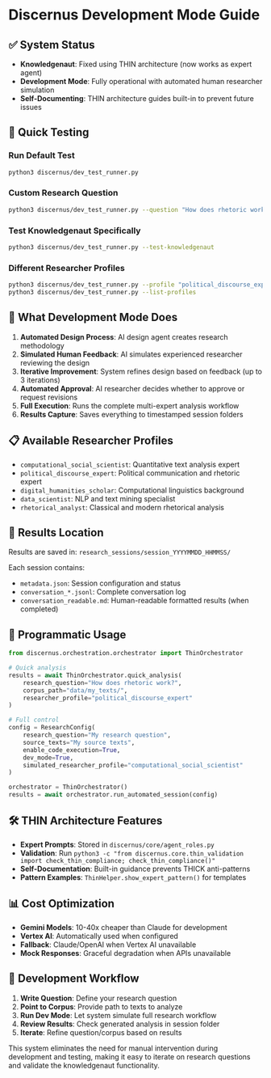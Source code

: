 # Discernus Development Mode Guide

## ✅ **System Status**
- **Knowledgenaut**: Fixed using THIN architecture (now works as expert agent)
- **Development Mode**: Fully operational with automated human researcher simulation
- **Self-Documenting**: THIN architecture guides built-in to prevent future issues

## 🧪 **Quick Testing**

### Run Default Test
```bash
python3 discernus/dev_test_runner.py
```

### Custom Research Question
```bash
python3 discernus/dev_test_runner.py --question "How does rhetoric work in political speeches?" --corpus "data/my_texts/"
```

### Test Knowledgenaut Specifically
```bash
python3 discernus/dev_test_runner.py --test-knowledgenaut
```

### Different Researcher Profiles
```bash
python3 discernus/dev_test_runner.py --profile "political_discourse_expert"
python3 discernus/dev_test_runner.py --list-profiles
```

## 🎯 **What Development Mode Does**

1. **Automated Design Process**: AI design agent creates research methodology
2. **Simulated Human Feedback**: AI simulates experienced researcher reviewing the design
3. **Iterative Improvement**: System refines design based on feedback (up to 3 iterations)
4. **Automated Approval**: AI researcher decides whether to approve or request revisions
5. **Full Execution**: Runs the complete multi-expert analysis workflow
6. **Results Capture**: Saves everything to timestamped session folders

## 📋 **Available Researcher Profiles**

- `computational_social_scientist`: Quantitative text analysis expert
- `political_discourse_expert`: Political communication and rhetoric expert  
- `digital_humanities_scholar`: Computational linguistics background
- `data_scientist`: NLP and text mining specialist
- `rhetorical_analyst`: Classical and modern rhetorical analysis

## 📁 **Results Location**

Results are saved in: `research_sessions/session_YYYYMMDD_HHMMSS/`

Each session contains:
- `metadata.json`: Session configuration and status
- `conversation_*.jsonl`: Complete conversation log
- `conversation_readable.md`: Human-readable formatted results (when completed)

## 🔧 **Programmatic Usage**

```python
from discernus.orchestration.orchestrator import ThinOrchestrator

# Quick analysis
results = await ThinOrchestrator.quick_analysis(
    research_question="How does rhetoric work?",
    corpus_path="data/my_texts/",
    researcher_profile="political_discourse_expert"
)

# Full control
config = ResearchConfig(
    research_question="My research question",
    source_texts="My source texts",
    enable_code_execution=True,
    dev_mode=True,
    simulated_researcher_profile="computational_social_scientist"
)

orchestrator = ThinOrchestrator()
results = await orchestrator.run_automated_session(config)
```

## 🛠️ **THIN Architecture Features**

- **Expert Prompts**: Stored in `discernus/core/agent_roles.py`
- **Validation**: Run `python3 -c "from discernus.core.thin_validation import check_thin_compliance; check_thin_compliance()"`
- **Self-Documentation**: Built-in guidance prevents THICK anti-patterns
- **Pattern Examples**: `ThinHelper.show_expert_pattern()` for templates

## 📊 **Cost Optimization**

- **Gemini Models**: 10-40x cheaper than Claude for development
- **Vertex AI**: Automatically used when configured
- **Fallback**: Claude/OpenAI when Vertex AI unavailable
- **Mock Responses**: Graceful degradation when APIs unavailable

## 🔄 **Development Workflow**

1. **Write Question**: Define your research question
2. **Point to Corpus**: Provide path to texts to analyze
3. **Run Dev Mode**: Let system simulate full research workflow
4. **Review Results**: Check generated analysis in session folder
5. **Iterate**: Refine question/corpus based on results

This system eliminates the need for manual intervention during development and testing, making it easy to iterate on research questions and validate the knowledgenaut functionality. 
